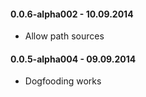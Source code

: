 #### 0.0.6-alpha002 - 10.09.2014
* Allow path sources

#### 0.0.5-alpha004 - 09.09.2014
* Dogfooding works